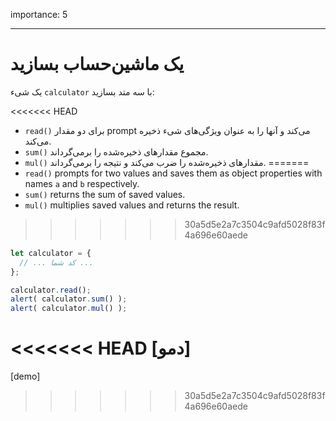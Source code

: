 importance: 5

---

# یک ماشین‌حساب بسازید

یک شیء `calculator` با سه متد بسازید:

<<<<<<< HEAD
- `read()` برای دو مقدار prompt می‌کند و آنها را به عنوان ویژگی‌های شیء ذخیره می‌کند.
- `sum()` مجموع مقدارهای ذخیره‌شده را برمی‌گرداند.
- `mul()` مقدارهای ذخیره‌شده را ضرب می‌کند و نتیجه را برمی‌گرداند.
=======
- `read()` prompts for two values and saves them as object properties with names `a` and `b` respectively.
- `sum()` returns the sum of saved values.
- `mul()` multiplies saved values and returns the result.
>>>>>>> 30a5d5e2a7c3504c9afd5028f83f4a696e60aede

```js
let calculator = {
  // ... کد شما ...
};

calculator.read();
alert( calculator.sum() );
alert( calculator.mul() );
```

<<<<<<< HEAD
[دمو]
=======
[demo]
>>>>>>> 30a5d5e2a7c3504c9afd5028f83f4a696e60aede

